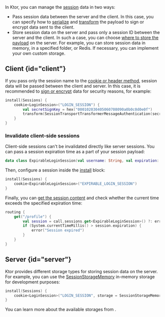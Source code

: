 [//]: # (title: Client/Server)

In Ktor, you can manage the [session](sessions.md) data in two ways:
- Pass session data between the server and the client. In this case, you can specify how to [serialize](serializers.md) and [transform](transformers.md) the payload to sign or encrypt data sent to the client.
- Store session data on the server and pass only a session ID between the server and the client. In such a case, you can choose [where to store the payload](storages.md) on the server. For example, you can store session data in memory, in a specified folder, or Redis. If necessary, you can implement your own custom storage.

## Client {id="client"}

If you pass only the session name to the [cookie or header method](cookie_header.md), session data will be passed between the client and server. In this case, it is recommended to [sign or encrypt](transformers.md) data for security reasons, for example:
```kotlin
install(Sessions) {
    cookie<LoginSession>("LOGIN_SESSION") {
        val secretSignKey = hex("000102030405060708090a0b0c0d0e0f")
        transform(SessionTransportTransformerMessageAuthentication(secretSignKey))
    }
}
```

### Invalidate client-side sessions
Client-side sessions can't be invalidated directly like server sessions. You can pass a session expiration time as a part of your session payload:
```kotlin
data class ExpirableLoginSession(val username: String, val expiration: Long)
```
Then, configure a session inside the [install](sessions.md#install) block:
```kotlin
install(Sessions) {
    cookie<ExpirableLoginSession>("EXPIRABLE_LOGIN_SESSION")
}
```
Finally, you can [get the session content](sessions.md#set-content) and check whether the current time exceeds the specified expiration time:
```kotlin
routing {
    get("/profile") {
        val session = call.sessions.get<ExpirableLoginSession>() ?: error("Session not found")
        if (System.currentTimeMillis() > session.expiration) {
            error("Session expired")
        }
    }
}
```



## Server {id="server"}
Ktor provides different storage types for storing session data on the server. For example, you can use the [SessionStorageMemory](https://api.ktor.io/%ktor_version%/io.ktor.sessions/-session-storage-memory/index.html) in-memory storage for development purposes:
```kotlin
install(Sessions) {
    cookie<LoginSession>("LOGIN_SESSION", storage = SessionStorageMemory())
}
```
You can learn more about the available storages from [](storages.md).

